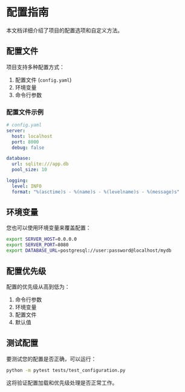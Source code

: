 # 配置指南

本文档详细介绍了项目的配置选项和自定义方法。

## 配置文件

项目支持多种配置方式：

1. 配置文件 (`config.yaml`)
2. 环境变量
3. 命令行参数

### 配置文件示例

```yaml
# config.yaml
server:
  host: localhost
  port: 8000
  debug: false

database:
  url: sqlite:///app.db
  pool_size: 10

logging:
  level: INFO
  format: "%(asctime)s - %(name)s - %(levelname)s - %(message)s"
```

## 环境变量

您也可以使用环境变量来覆盖配置：

```bash
export SERVER_HOST=0.0.0.0
export SERVER_PORT=8080
export DATABASE_URL=postgresql://user:password@localhost/mydb
```

## 配置优先级

配置的优先级从高到低为：

1. 命令行参数
2. 环境变量
3. 配置文件
4. 默认值

## 测试配置

要测试您的配置是否正确，可以运行：

```bash
python -m pytest tests/test_configuration.py
```

这将验证配置加载和优先级处理是否正常工作。